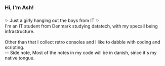 <h3 align="left">Hi, I'm Ash!</h3>

###

<p align="left">✨ Just a girly hanging out the boys from IT ✨<br>I'm an IT student from Denmark studying datatech, with my specail being infrastructure. <br><br>Other than that I collect retro consoles and I like to dabble with coding and scripting.<br>-- Side note, Most of the notes in my code will be in danish, since it's my native tongue.</p>

###
